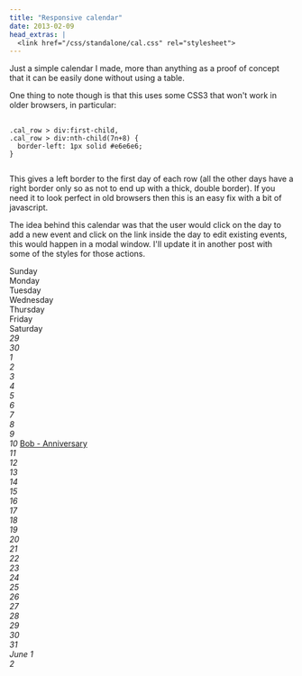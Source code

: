 ```yaml
---
title: "Responsive calendar"
date: 2013-02-09
head_extras: |
  <link href="/css/standalone/cal.css" rel="stylesheet">
---
```

Just a simple calendar I made, more than anything as a proof of concept that
it can be easily done without using a table.

<!--more-->

One thing to note though is that this uses some CSS3 that won't work in older browsers, in particular:

<pre>
  <code class="language-css">
.cal_row &gt; div:first-child,
.cal_row &gt; div:nth-child(7n+8) {
  border-left: 1px solid #e6e6e6;
}
  </code>
</pre>

<p>This gives a left border to the first day of each row (all the other days
have a right border only so as not to end up with a thick, double border). If
you need it to look perfect in old browsers then this is an easy fix with a bit
of javascript.</p>

<p class="space_below">The idea behind this calendar was that
the user would click on the day to add a new event and click on the link inside
the day to edit existing events, this would happen in a modal window. I'll
update it in another post with some of the styles for those actions. </p>

<div class="calendar">
<div class="day_names cal_row">
<div>Sun<span>day</span></div>
<div>Mon<span>day</span></div>
<div>Tue<span>sday</span></div>
<div>Wed<span>nesday</span></div>
<div>Thur<span>sday</span></div>
<div>Fri<span>day</span></div>
<div>Sat<span>urday</span></div>
</div>
<div class="cal_row">
<div class="prev_month">
<i>29</i>
</div>
<div class="prev_month">
<i>30</i>
</div>
<div>
<i>1</i>
</div>
<div>
<i>2</i>
</div>
<div>
<i>3</i>
</div>
<div>
<i>4</i>
</div>
<div>
<i>5</i>
</div>
<div>
<i>6</i>
</div>
<div>
<i>7</i>
</div>
<div>
<i>8</i>
</div>
<div>
<i>9</i>
</div>
<div class="has_event">
<i>10</i>
<a href="#">Bob - Anniversary</a>
</div>
<div>
<i>11</i>
</div>
<div>
<i>12</i>
</div>
<div>
<i>13</i>
</div>
<div>
<i>14</i>
</div>
<div>
<i>15</i>
</div>
<div>
<i>16</i>
</div>
<div>
<i>17</i>
</div>
<div>
<i>18</i>
</div>
<div>
<i>19</i>
</div>
<div>
<i>20</i>
</div>
<div>
<i>21</i>
</div>
<div>
<i>22</i>
</div>
<div>
<i>23</i>
</div>
<div>
<i>24</i>
</div>
<div>
<i>25</i>
</div>
<div>
<i>26</i>
</div>
<div>
<i>27</i>
</div>
<div>
<i>28</i>
</div>
<div>
<i>29</i>
</div>
<div>
<i>30</i>
</div>
<div>
<i>31</i>
</div>
<div class="next_month">
<i>June 1</i>
</div>
<div class="next_month">
<i>2</i>
</div>
</div>
</div>
